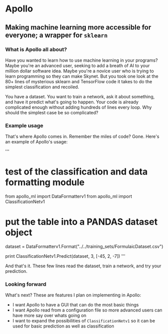 # Apollo
## Making machine learning more accessible for everyone; a wrapper for `sklearn`

### What is Apollo all about?
Have you wanted to learn how to use machine learning in your programs? Maybe you're an advanced user, seeking to add a breath of AI to your million dollar software idea. Maybe you're a novice user who is trying to learn programming so they can make Skynet. But you took one look at the 80+ lines of mysterious sklearn and TensorFlow code it takes to do the simplest classification and recoiled.

You have a dataset. You want to train a network, ask it about something, and have it predict what's going to happen. Your code is already complicated enough without adding hundreds of lines every loop. Why should the simplest case be so complicated?

### Example usage

That's where Apollo comes in. Remember the miles of code? Gone. Here's an example of Apollo's usage:

'''
# test of the classification and data formatting module

from apollo_ml import DataFormatterv1
from apollo_ml import ClassificationNetv1

# put the table into a PANDAS dataset object
dataset = DataFormatterv1.Format("../../training_sets/FormulaicDataset.csv")

print ClassificationNetv1.Predict(dataset, 3, [-45, 2, -7])
'''

And that's it. These few lines read the dataset, train a network, and try your prediction. 

### Looking forward
What's next? These are features I plan on implementing in Apollo:

- I want Apollo to have a GUI that can do the most basic things
- I want Apollo read from a configuration file so more advanced users can have more say over whats going on
- I want to expand the possibilities of `ClassificationNetv1` so it can be used for basic prediction as well as classification

